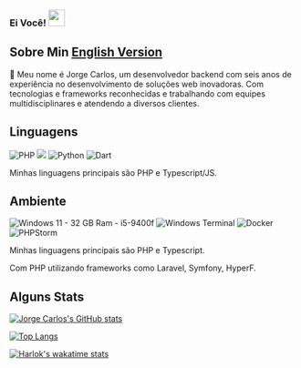 ### Ei Você! <img src="https://media.giphy.com/media/hvRJCLFzcasrR4ia7z/giphy.gif" width="29px" height="29px"> 

## Sobre Min [English Version](https://github.com/skay1994/skay1994/blob/main/README.md)

💼 Meu nome é Jorge Carlos, um desenvolvedor backend com seis anos de experiência no desenvolvimento de soluções web inovadoras. Com tecnologias e frameworks reconhecidas e trabalhando com equipes multidisciplinares e atendendo a diversos clientes.

## Linguagens

<img src="https://img.shields.io/badge/php-%23777BB4.svg?style=for-the-badge&logo=php&logoColor=white" alt="PHP">
<img src="https://img.shields.io/badge/typescript-%23007ACC.svg?style=for-the-badge&logo=typescript&logoColor=white" alt"Typescript">
<img src="https://img.shields.io/badge/python-3670A0?style=for-the-badge&logo=python&logoColor=ffdd54" alt="Python">
<img src="https://img.shields.io/badge/dart-%230175C2.svg?style=for-the-badge&logo=dart&logoColor=white" alt="Dart">

<br />

Minhas linguagens principais são PHP e Typescript/JS.

## Ambiente

<img src="https://img.shields.io/badge/Windows%2011-%230079d5.svg?style=for-the-badge&logo=Windows%2011&logoColor=white&label=32 GB Ram - i5-9400f&labelColor=%230079d5" alt="Windows 11 - 32 GB Ram - i5-9400f" />
<img src="https://img.shields.io/badge/Windows%20Terminal-%234D4D4D.svg?style=for-the-badge&logo=windows-terminal&logoColor=white" alt="Windows Terminal">
<img src="https://img.shields.io/badge/docker-%230db7ed.svg?style=for-the-badge&logo=docker&logoColor=white" alt="Docker">
<img src="https://img.shields.io/badge/phpstorm-143?style=for-the-badge&logo=phpstorm&logoColor=black&color=black&labelColor=darkorchid" alt="PHPStorm" />

<br />

Minhas linguagens principais são PHP e Typescript. 

Com PHP utilizando frameworks como Laravel, Symfony, HyperF.


## Alguns Stats
[![Jorge Carlos's GitHub stats](https://github-readme-stats.vercel.app/api?username=skay1994&show_icons=true)](https://github.com/skay1994)

[![Top Langs](https://github-readme-stats.vercel.app/api/top-langs/?username=skay1994&langs_count=8&hide=twig,swift,hack,batchfile,go,powerbuilder,css,blade,html&layout=compact)](https://github.com/skay1994)

[![Harlok's wakatime stats](https://github-readme-stats.vercel.app/api/wakatime?username=skay1994&hide=ini,ezhil,shell%20script,textmate,.env%20file,gitignore%20file,text)](https://wakatime.com/@skay1994)